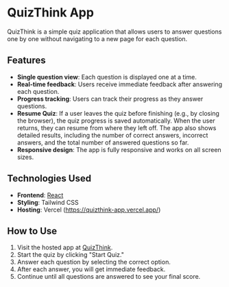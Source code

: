 # QuizThink App

QuizThink is a simple quiz application that allows users to answer questions one by one without navigating to a new page for each question.

## Features

- **Single question view**: Each question is displayed one at a time.
- **Real-time feedback**: Users receive immediate feedback after answering each question.
- **Progress tracking**: Users can track their progress as they answer questions.
- **Resume Quiz**: If a user leaves the quiz before finishing (e.g., by closing the browser), the quiz progress is saved automatically. When the user returns, they can resume from where they left off. The app also shows detailed results, including the number of correct answers, incorrect answers, and the total number of answered questions so far.
- **Responsive design**: The app is fully responsive and works on all screen sizes.

## Technologies Used

- **Frontend**: [React](https://reactjs.org/)
- **Styling**: Tailwind CSS
- **Hosting**: Vercel (https://quizthink-app.vercel.app/)

## How to Use

1. Visit the hosted app at [QuizThink](https://quizthink-app.vercel.app/).
2. Start the quiz by clicking "Start Quiz."
3. Answer each question by selecting the correct option.
4. After each answer, you will get immediate feedback.
5. Continue until all questions are answered to see your final score.
